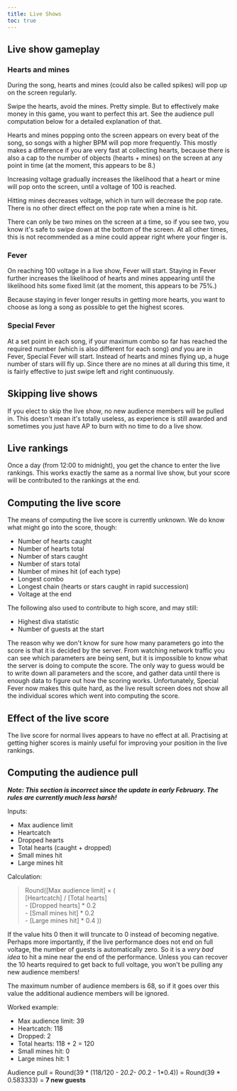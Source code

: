 ```yaml
---
title: Live Shows
toc: true
---
```


## Live show gameplay

### Hearts and mines

During the song, hearts and mines (could also be called spikes) will pop up on the screen regularly.

Swipe the hearts, avoid the mines. Pretty simple. But to effectively make money in this game, you want to perfect this art. See the audience pull computation below for a detailed explanation of that.

Hearts and mines popping onto the screen appears on every beat of the song, so songs with a higher BPM will pop more frequently. This mostly makes a difference if you are very fast at collecting hearts, because there is also a cap to the number of objects (hearts + mines) on the screen at any point in time (at the moment, this appears to be 8.)

Increasing voltage gradually increases the likelihood that a heart or mine will pop onto the screen, until a voltage of 100 is reached.

Hitting mines decreases voltage, which in turn will decrease the pop rate. There is no other direct effect on the pop rate when a mine is hit.

There can only be two mines on the screen at a time, so if you see two, you know it's safe to swipe down at the bottom of the screen. At all other times, this is not recommended as a mine could appear right where your finger is.

### Fever

On reaching 100 voltage in a live show, Fever will start. Staying in Fever further increases the likelihood of hearts and mines appearing until the likelihood hits some fixed limit (at the moment, this appears to be 75%.)

Because staying in fever longer results in getting more hearts, you want to choose as long a song as possible to get the highest scores.

### Special Fever

At a set point in each song, if your maximum combo so far has reached the required number (which is also different for each song) _and_ you are in Fever, Special Fever will start. Instead of hearts and mines flying up, a huge number of stars will fly up. Since there are no mines at all during this time, it is fairly effective to just swipe left and right continuously.

## Skipping live shows

If you elect to skip the live show, no new audience members will be pulled in. This doesn't mean it's totally useless, as experience is still awarded and sometimes you just have AP to burn with no time to do a live show.

## Live rankings

Once a day (from 12:00 to midnight), you get the chance to enter the live rankings. This works exactly the same as a normal live show, but your score will be contributed to the rankings at the end.

## Computing the live score

The means of computing the live score is currently unknown. We do know what might go into the score, though:

- Number of hearts caught
- Number of hearts total
- Number of stars caught
- Number of stars total
- Number of mines hit (of each type)
- Longest combo
- Longest chain (hearts or stars caught in rapid succession)
- Voltage at the end

The following also used to contribute to high score, and may still:

- Highest diva statistic
- Number of guests at the start

The reason why we don't know for sure how many parameters go into the score is that it is decided by the server. From watching network traffic you can see which parameters are being sent, but it is impossible to know what the server is doing to compute the score. The only way to guess would be to write down all parameters and the score, and gather data until there is enough data to figure out how the scoring works. Unfortunately, Special Fever now makes this quite hard, as the live result screen does not show all the individual scores which went into computing the score.

## Effect of the live score

The live score for normal lives appears to have no effect at all. Practising at getting higher scores is mainly useful for improving your position in the live rankings.

## Computing the audience pull

**_Note: This section is incorrect since the update in early February. The rules are currently much less harsh!_**

Inputs:

- Max audience limit
- Heartcatch
- Dropped hearts
- Total hearts (caught + dropped)
- Small mines hit
- Large mines hit

Calculation:

> Round([Max audience limit] × ( <br/>
> [Heartcatch] / [Total hearts] <br/>
> \- [Dropped hearts] * 0.2 <br/>
> \- [Small mines hit] * 0.2<br/>
> \- [Large mines hit] * 0.4
> ))

If the value hits 0 then it will truncate to 0 instead of becoming negative. Perhaps more importantly, if the live performance does not end on full voltage, the number of guests is automatically zero. So it is a _very bad idea_ to hit a mine near the end of the performance. Unless you can recover the 10 hearts required to get back to full voltage, you won't be pulling any new audience members!

The maximum number of audience members is 68, so if it goes over this value the additional audience members will be ignored.

Worked example:

- Max audience limit: 39
- Heartcatch: 118
- Dropped: 2
- Total hearts: 118 + 2 = 120
- Small mines hit: 0
- Large mines hit: 1

Audience pull = Round(39 * (118/120 - 2*0.2- 0*0.2 - 1*0.4)) = Round(39 * 0.583333) = **7 new guests**

